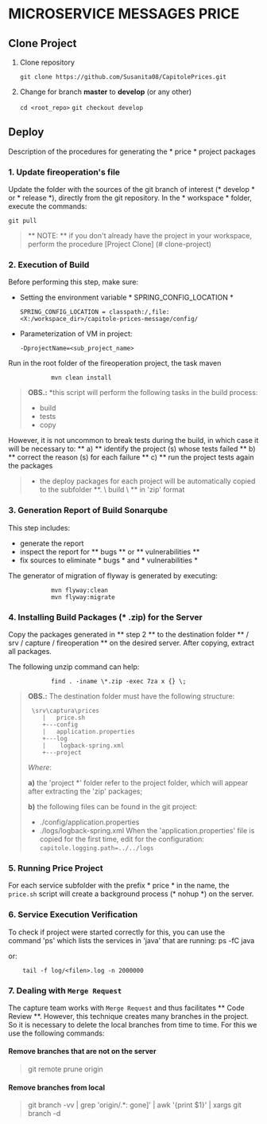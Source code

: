 # MICROSERVICE MESSAGES PRICE

## Clone Project
1. Clone repository 

	`git clone https://github.com/Susanita08/CapitolePrices.git`

2. Change for branch **master** to **develop** (or any other)

	`cd <root_repo>`
	`git checkout develop`

##  Deploy
Description of the procedures for generating the * price * project packages

### 1. Update fireoperation's file
Update the folder with the sources of the git branch of interest (* develop * or * release *), directly from the git repository.
In the * workspace * folder, execute the commands:

    git pull

> ** NOTE: ** if you don't already have the project in your workspace, perform the procedure [Project Clone] (# clone-project)

### 2. Execution of Build
Before performing this step, make sure:

- Setting the environment variable * SPRING_CONFIG_LOCATION *
  
	`SPRING_CONFIG_LOCATION = classpath:/,file:<X:/workspace_dir>/capitole-prices-message/config/`

- Parameterization of VM in project:
	
	`-DprojectName=<sub_project_name>`

Run in the root folder of the fireoperation project, the task maven

				mvn clean install
		
> **OBS.:** 
> *this script will perform the following tasks in the build process:
> * build
> * tests
> * copy
>
However, it is not uncommon to break tests during the build, in which case it will be necessary to:
** a) ** identify the project (s) whose tests failed
** b) ** correct the reason (s) for each failure
** c) ** run the project tests again the packages
> * the deploy packages for each project will be automatically copied to the subfolder **. \ build \  ** in 'zip' format

### 3. Generation Report of Build Sonarqube
This step includes:
* generate the report
* inspect the report for ** bugs ** or ** vulnerabilities **
* fix sources to eliminate * bugs * and * vulnerabilities *

The generator of migration of flyway is generated by executing:

				mvn flyway:clean
				mvn flyway:migrate

### 4. Installing Build Packages (* .zip) for the Server
Copy the packages generated in ** step 2 ** to the destination folder ** / srv / capture / fireoperation ** on the desired server. After copying, extract all packages.

The following unzip command can help:

				find . -iname \*.zip -exec 7za x {} \;

 > **OBS.:** The destination folder must have the following structure:
  > ```  
  >  \srv\captura\prices
  >		|   price.sh
  >		+---config
  >		|   application.properties
  >		+---log
  >		|    logback-spring.xml
  >		+---project
  >```
  > *Where*:
  > 
 > **a)** the 'project *' folder refer to the project folder, which will appear after extracting the 'zip' packages;
 > 
 > **b)** the following files can be found in the git project:
 > * ./config/application.properties
 > * ./logs/logback-spring.xml
	 		When the 'application.properties' file is copied for the first time,
			edit for the configuration:
			   `capitole.logging.path=../../logs`

### 5. Running Price Project
For each service subfolder with the prefix * price * in the name, the `price.sh` script will create a background process (* nohup *) on the server.

### 6. Service Execution Verification
To check if project were started correctly for this, you can use the command 'ps' which lists the services in 'java' that are running:
		ps -fC java
			
or:

		tail -f log/<filen>.log -n 2000000


### 7. Dealing with `Merge Request`

The capture team works with `Merge Request` and thus facilitates ** Code Review **.
However, this technique creates many branches in the project. So it is necessary to delete the local branches from time to time.
For this we use the following commands:

#### Remove branches that are not on the server
> git remote prune origin

#### Remove branches from local

> git branch -vv | grep 'origin/.*: gone]' | awk '{print $1}' | xargs git branch -d
